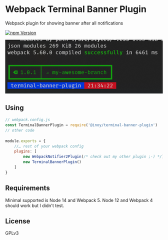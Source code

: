 # Webpack Terminal Banner Plugin
Webpack plugin for showing banner after all notifications

[![npm Version](https://img.shields.io/npm/v/@inoy/terminal-banner-plugin.svg)](https://www.npmjs.com/package/@inoy/terminal-banner-plugin)

![Terminal banner screenshot](screenshot.png)

## Using
```js
// webpack.config.js
const TerminalBannerPlugin = require('@inoy/terminal-banner-plugin')
// other code

module.exports = {
    //… rest of your webpack config
    plugins: [
        new WebpackNotifier2Plugin(/* check out my other plugin ;-) */),
        new TerminalBannerPlugin()
    ]
}
```

## Requirements
Minimal supported is Node 14 and Webpack 5. Node 12 and Webpack 4 should work but I didn't test.

## License
GPLv3
